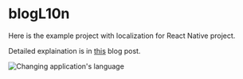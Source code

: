 # blogL10n
Here is the example project with localization for React Native project.

Detailed explaination is in [this](https://blog.codecentric.de/en/2019/11/localization-react-native-mobile-app-react-context-hooks/) blog post.



![Changing application's language](https://blog.codecentric.de/files/2019/11/LocalizedApp.gif "Changing application's language")
